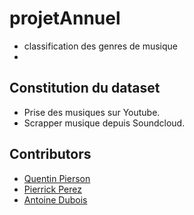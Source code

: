# projetAnnuel

- classification des genres de musique
-

## Constitution du dataset 
- Prise des musiques sur Youtube. 
- Scrapper musique depuis Soundcloud.


## Contributors

- [Quentin Pierson](https://github.com/quentin-pierson)
- [Pierrick Perez](https://github.com/pperezdev)
- [Antoine Dubois](https://github.com/antdbs)

